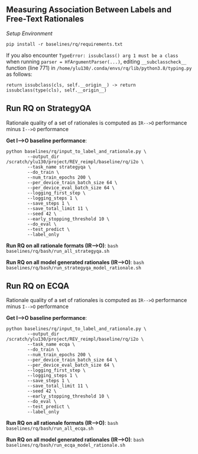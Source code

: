 ## Measuring Association Between Labels and Free-Text Rationales

*Setup Environment*

`pip install -r baselines/rq/requirements.txt`

If you also encounter `TypeError: issubclass() arg 1 must be a class` when running `parser = HfArgumentParser(...)`, editing `__subclasscheck__` function (line 771) in `/home/ylu130/.conda/envs/rq/lib/python3.8/typing.py` as follows:

```
return issubclass(cls, self.__origin__) -> return issubclass(type(cls), self.__origin__)
```

## Run RQ on StrategyQA

Rationale quality of a set of rationales is computed as `IR-->O` performance minus `I-->O` performance

**Get I-->O baseline performance**:

```
python baselines/rq/input_to_label_and_rationale.py \
        --output_dir /scratch/ylu130/project/REV_reimpl/baseline/rq/i2o \
        --task_name strategyqa \
        --do_train \
        --num_train_epochs 200 \
        --per_device_train_batch_size 64 \
        --per_device_eval_batch_size 64 \
        --logging_first_step \
        --logging_steps 1 \
        --save_steps 1 \
        --save_total_limit 11 \
        --seed 42 \
        --early_stopping_threshold 10 \
        --do_eval \
        --test_predict \
        --label_only
```

**Run RQ on all rationale formats (IR-->O)**: `bash baselines/rq/bash/run_all_strategyqa.sh`

**Run RQ on all model generated rationales (IR-->O)**: `bash baselines/rq/bash/run_strategyqa_model_rationale.sh`

## Run RQ on ECQA

Rationale quality of a set of rationales is computed as `IR-->O` performance minus `I-->O` performance

**Get I-->O baseline performance**:

```
python baselines/rq/input_to_label_and_rationale.py \
        --output_dir /scratch/ylu130/project/REV_reimpl/baseline/rq/i2o \
        --task_name ecqa \
        --do_train \
        --num_train_epochs 200 \
        --per_device_train_batch_size 64 \
        --per_device_eval_batch_size 64 \
        --logging_first_step \
        --logging_steps 1 \
        --save_steps 1 \
        --save_total_limit 11 \
        --seed 42 \
        --early_stopping_threshold 10 \
        --do_eval \
        --test_predict \
        --label_only
```

**Run RQ on all rationale formats (IR-->O)**: `bash baselines/rq/bash/run_all_ecqa.sh`

**Run RQ on all model generated rationales (IR-->O)**: `bash baselines/rq/bash/run_ecqa_model_rationale.sh`
